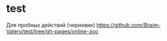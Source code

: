 # test
Для пробных действий (черновик)
https://github.com/Braim-Valery/test/tree/gh-pages/online-zoo
